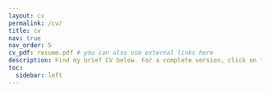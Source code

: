 ```yaml
---
layout: cv
permalink: /cv/
title: cv
nav: true
nav_order: 5
cv_pdf: resume.pdf # you can also use external links here
description: Find my brief CV below. For a complete version, click on the PDF button to the right..
toc:
  sidebar: left
---
```

